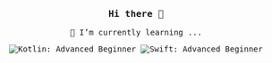 <div align="center">

<samp>

### Hi there 👋

🌱 I’m currently learning ...

![Kotlin: Advanced Beginner](https://img.shields.io/badge/Swift-Advanced%20Beginner-3D8ECC?style=for-the-badge&logo=kotlin&logoColor=F05138)
![Swift: Advanced Beginner](https://img.shields.io/badge/Swift-Advanced%20Beginner-3D8ECC?style=for-the-badge&logo=swift&logoColor=F05138)

</samp>

</div>

<!--
**kazuma-f/kazuma-f** is a ✨ _special_ ✨ repository because its `README.md` (this file) appears on your GitHub profile.

Here are some ideas to get you started:

- 🔭 I’m currently working on ...
- 🌱 I’m currently learning ...
- 👯 I’m looking to collaborate on ...
- 🤔 I’m looking for help with ...
- 💬 Ask me about ...
- 📫 How to reach me: ...
- 😄 Pronouns: ...
- ⚡ Fun fact: ...

参考サイト
https://docs.github.com/ja/enterprise-server@3.5/account-and-profile/setting-up-and-managing-your-github-profile/customizing-your-profile/managing-your-profile-readme

-->
